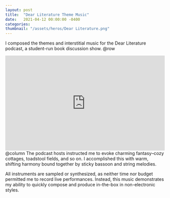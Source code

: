 ```yaml
---
layout: post
title:  "Dear Literature Theme Music"
date:   2021-04-12 00:00:00 -0400
categories: 
thumbnail: "/assets/heros/Dear Literature.png"
---
```

I composed the themes and interstitial music for the Dear Literature podcast, a student-run book discussion show.
@row
<iframe width="100%" height="300" scrolling="no" frameborder="no" allow="autoplay" src="https://w.soundcloud.com/player/?url=https%3A//api.soundcloud.com/playlists/1241666326&color=%23465e34&auto_play=false&hide_related=true&show_comments=false&show_user=false&show_reposts=false&show_teaser=false&visual=true"></iframe>
@column 
The podcast hosts instructed me to evoke charming fantasy–cozy cottages, toadstool fields, and so on. I accomplished this with warm, shifting harmony bound together by sticky bassoon and string melodies.

All instruments are sampled or synthesized, as neither time nor budget permitted me to record live performances. Instead, this music demonstrates my ability to quickly compose and produce in-the-box in non-electronic styles.